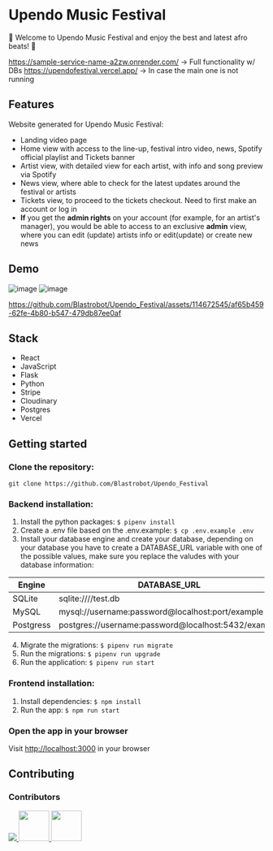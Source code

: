 # Upendo Music Festival

🥳 Welcome to Upendo Music Festival and enjoy the best and latest afro beats! 🎹 <br>

https://sample-service-name-a2zw.onrender.com/ -> Full functionality w/ DBs
https://upendofestival.vercel.app/ -> In case the main one is not running

## Features

Website generated for Upendo Music Festival:
- Landing video page
- Home view with access to the line-up, festival intro video, news, Spotify official playlist and Tickets banner
- Artist view, with detailed view for each artist, with info and song preview via Spotify
- News view, where able to check for the latest updates around the festival or artists
- Tickets view, to proceed to the tickets checkout. Need to first make an account or log in
- **If** you get the **admin rights** on your account (for example, for an artist's manager), you would be able to access to an exclusive **admin** view, where you can edit (update) artists info or edit(update) or create new news

## Demo

![image](https://github.com/Blastrobot/Upendo_Festival/assets/114672545/3af5d3e7-c81d-43db-a683-71d9357fe96f)
![image](https://github.com/Blastrobot/Upendo_Festival/assets/114672545/1a8dddcf-28c4-4387-811d-d911cabf5193)

https://github.com/Blastrobot/Upendo_Festival/assets/114672545/af65b459-62fe-4b80-b547-479db87ee0af

## Stack

- React
- JavaScript
- Flask
- Python
- Stripe
- Cloudinary
- Postgres
- Vercel

## Getting started

### Clone the repository:

`git clone https://github.com/Blastrobot/Upendo_Festival`

### Backend installation:

1. Install the python packages: `$ pipenv install`
2. Create a .env file based on the .env.example: `$ cp .env.example .env`
3. Install your database engine and create your database, depending on your database you have to create a DATABASE_URL variable with one of the possible values, make sure you replace the valudes with your database information:

| Engine    | DATABASE_URL                                        |
| --------- | --------------------------------------------------- |
| SQLite    | sqlite:////test.db                                  |
| MySQL     | mysql://username:password@localhost:port/example    |
| Postgress | postgres://username:password@localhost:5432/example |

4. Migrate the migrations: `$ pipenv run migrate`
5. Run the migrations: `$ pipenv run upgrade`
6. Run the application: `$ pipenv run start`

### Frontend installation:

1. Install dependencies: `$ npm install`
2. Run the app: `$ npm run start`

### Open the app in your browser

Visit [http://localhost:3000](http://localhost:3000) in your browser

## Contributing
### Contributors 

<a href="https://github.com/blastrobot/upendo_festival/graphs/contributors">
  <img src="https://contrib.rocks/image?repo=blastrobot/upendo_festival" />
    <img src="https://github.com/tuniet.png" width="60px;"/>
    <img src="https://github.com/santiagoss01.png" width="60px;"/>
</a>
